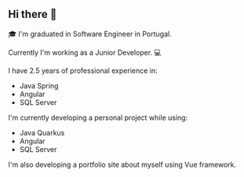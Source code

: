 ## Hi there 👋

🎓 I'm graduated in Software Engineer in Portugal.

Currently I'm working as a Junior Developer. 💻

I have 2.5 years of professional experience in:
- Java Spring
- Angular
- SQL Server

I'm currently developing a personal project while using:
- Java Quarkus
- Angular
- SQL Server

I'm also developing a portfolio site about myself using Vue framework.

<!--
**nunomeira8/nunomeira8** is a ✨ _special_ ✨ repository because its `README.md` (this file) appears on your GitHub profile.

Here are some ideas to get you started:

- 🔭 I’m currently working on ...
- 🌱 I’m currently learning ...
- 👯 I’m looking to collaborate on ...
- 🤔 I’m looking for help with ...
- 💬 Ask me about ...
- 📫 How to reach me: ...
- 😄 Pronouns: ...
- ⚡ Fun fact: ...
-->
